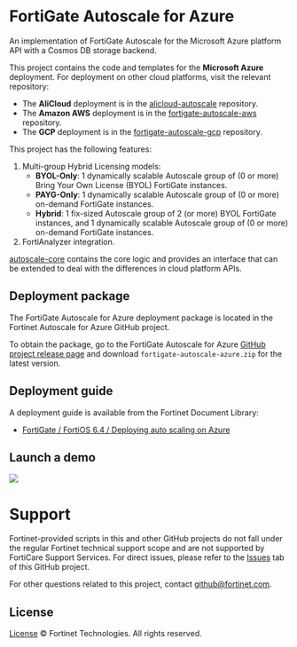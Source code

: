 # FortiGate Autoscale for Azure

An implementation of FortiGate Autoscale for the Microsoft Azure platform API with a Cosmos DB storage backend.

This project contains the code and templates for the **Microsoft Azure** deployment. For deployment on other cloud platforms, visit the relevant repository:

* The **AliCloud** deployment is in the  [alicloud-autoscale](https://github.com/fortinet/alicloud-autoscale/) repository.
* The **Amazon AWS** deployment is in the [fortigate-autoscale-aws](https://github.com/fortinet/fortigate-autoscale-aws) repository.
* The **GCP** deployment is in the [fortigate-autoscale-gcp](https://github.com/fortinet/fortigate-autoscale-gcp) repository.

This project has the following features:

1. Multi-group Hybrid Licensing models:
    * **BYOL-Only**: 1 dynamically scalable Autoscale group of (0 or more) Bring Your Own License (BYOL) FortiGate instances.
    * **PAYG-Only**: 1 dynamically scalable Autoscale group of (0 or more) on-demand FortiGate instances.
    * **Hybrid**: 1 fix-sized Autoscale group of 2 (or more) BYOL FortiGate instances, and 1 dynamically scalable Autoscale group of (0 or more) on-demand FortiGate instances.
2. FortiAnalyzer integration.

[autoscale-core](https://github.com/fortinet/autoscale-core) contains the core logic and provides an interface that can be extended to deal with the differences in cloud platform APIs.

## Deployment package

The FortiGate Autoscale for Azure deployment package is located in the Fortinet Autoscale for Azure GitHub project.

To obtain the package, go to the FortiGate Autoscale for Azure [GitHub project release page](https://github.com/fortinet/fortigate-autoscale-azure/releases) and download `fortigate-autoscale-azure.zip` for the latest version.

## Deployment guide

A deployment guide is available from the Fortinet Document Library:

  + [ FortiGate / FortiOS 6.4 / Deploying auto scaling on Azure](https://docs.fortinet.com/document/fortigate-public-cloud/6.4.0/azure-administration-guide/161167/deploying-auto-scaling-on-azure)

## Launch a demo

<a href="https://portal.azure.com/#create/Microsoft.Template/uri/https%3A%2F%2Fraw.githubusercontent.com%2Ffortinet%2Ffortigate-autoscale-azure%2F3.4.0-staging.9%2Ftemplates%2Fdeploy_fortigate_autoscale.hybrid_licensing.json" target="_blank"><img src="http://azuredeploy.net/deploybutton.png"/></a>

# Support

Fortinet-provided scripts in this and other GitHub projects do not fall under the regular Fortinet technical support scope and are not supported by FortiCare Support Services.
For direct issues, please refer to the [Issues](https://github.com/fortinet/fortigate-autoscale-azure/issues) tab of this GitHub project.

For other questions related to this project, contact [github@fortinet.com](mailto:github@fortinet.com).

## License

[License](./LICENSE) © Fortinet Technologies. All rights reserved.
